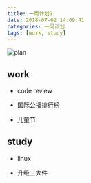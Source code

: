 ```yaml
---
title: 一周计划9
date: 2018-07-02 14:09:41
categories: 一周计划
tags: [work, study]
---
```


![plan](https://user-gold-cdn.xitu.io/2018/9/3/1659f1969e015231?w=1424&h=698&f=png&s=1887559)

<!--more-->

## work

* code review

* 国际公播排行榜

* 儿童节

## study

* linux

* 升级三大件